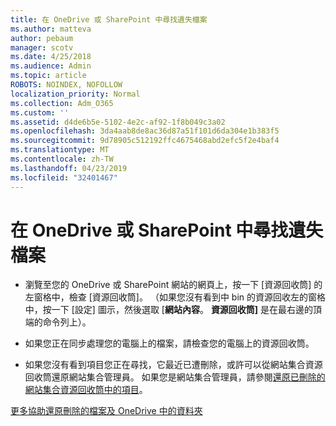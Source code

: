 ```yaml
---
title: 在 OneDrive 或 SharePoint 中尋找遺失檔案
ms.author: matteva
author: pebaum
manager: scotv
ms.date: 4/25/2018
ms.audience: Admin
ms.topic: article
ROBOTS: NOINDEX, NOFOLLOW
localization_priority: Normal
ms.collection: Adm_O365
ms.custom: ''
ms.assetid: d4de6b5e-5102-4e2c-af92-1f8b049c3a02
ms.openlocfilehash: 3da4aab8de8ac36d87a51f101d6da304e1b383f5
ms.sourcegitcommit: 9d78905c512192ffc4675468abd2efc5f2e4baf4
ms.translationtype: MT
ms.contentlocale: zh-TW
ms.lasthandoff: 04/23/2019
ms.locfileid: "32401467"
---
```

# <a name="find-lost-or-missing-files-in-onedrive-or-sharepoint"></a>在 OneDrive 或 SharePoint 中尋找遺失檔案

- 瀏覽至您的 OneDrive 或 SharePoint 網站的網頁上，按一下 [資源回收筒] 的左窗格中，檢查 [資源回收筒]。 （如果您沒有看到中 bin 的資源回收左的窗格中，按一下 [設定] 圖示，然後選取 [**網站內容**。 **資源回收筒]** 是在最右邊的頂端的命令列上）。 
    
- 如果您正在同步處理您的電腦上的檔案，請檢查您的電腦上的資源回收筒。 
    
- 如果您沒有看到項目您正在尋找，它最近已遭刪除，或許可以從網站集合資源回收筒還原網站集合管理員。 如果您是網站集合管理員，請參閱[還原已刪除的網站集合資源回收筒中的項目](https://go.microsoft.com/fwlink/?linkid=866439)。
    
[更多協助還原刪除的檔案及 OneDrive 中的資料夾](https://go.microsoft.com/fwlink/?linkid=872872)
  

